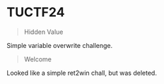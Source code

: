 TUCTF24
=======

> Hidden Value

Simple variable overwrite challenge.


> Welcome

Looked like a simple ret2win chall, but was deleted.
